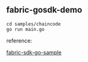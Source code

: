 ## fabric-gosdk-demo


```
cd samples/chaincode
go run main.go
```

reference:

[fabric-sdk-go-sample](https://github.com/Shitaibin/fabric-sdk-go-sample)